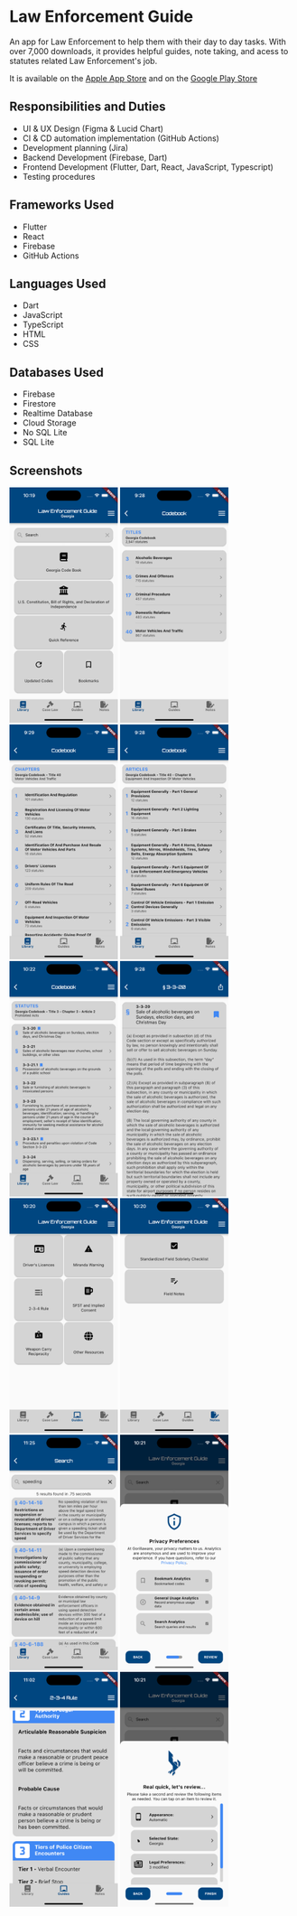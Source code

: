 # Law Enforcement Guide

An app for Law Enforcement to help them with their day to day tasks. With over 7,000 downloads, it provides helpful guides, note taking, and acess to statutes related Law Enforcement's job.

It is available on the [Apple App Store](https://apps.apple.com/us/app/law-enforcement-guide/id1376579488?platform=iphone) and on the [Google Play Store](https://play.google.com/store/apps/datasafety?id=com.fandysoft.lawenforcementguide_georgia)

## Responsibilities and Duties

- UI & UX Design (Figma & Lucid Chart)
- CI & CD automation implementation (GitHub Actions)
- Development planning (Jira)
- Backend Development (Firebase, Dart)
- Frontend Development (Flutter, Dart, React, JavaScript, Typescript)
- Testing procedures

## Frameworks Used

- Flutter
- React
- Firebase
- GitHub Actions

## Languages Used

- Dart
- JavaScript
- TypeScript
- HTML
- CSS

## Databases Used

- Firebase
- Firestore
- Realtime Database
- Cloud Storage
- No SQL Lite
- SQL Lite

## Screenshots
<img src="./screenshots/Library.png" width="192"/> <img src="./screenshots/Title Viewer.png" width="192"/> <img src="./screenshots/Chapter Viewer.png" width="192"/> <img src="./screenshots/Article Viewer.png" width="192"/> <img src="./screenshots/Statutes Viewer.png" width="192"/>
<img src="./screenshots/Code Viewer.png" width="192"/> <img src="./screenshots/Guides.png" width="192"/> <img src="./screenshots/Notes.png" width="192"/> <img src="./screenshots/Search Page.png" width="192"/> <img src="./screenshots/Privacy Preferences.png" width="192"/> <img src="./screenshots/2-3-4 Rule.png" width="192"/> <img src="./screenshots/Review Sheet.png" width="192"/> 
